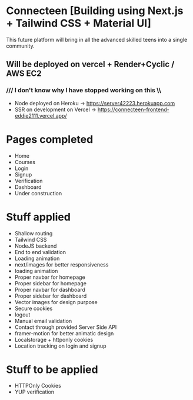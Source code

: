 # Connecteen [Building using Next.js + Tailwind CSS + Material UI]

This future platform will bring in all the advanced skilled teens into a single community.

## Will be deployed on vercel + Render+Cyclic / AWS EC2
### /// I don't know why I have stopped working on this \\\ ###
- Node deployed on Heroku
 → https://server42223.herokuapp.com
- SSR on development on Vercel
 → https://connecteen-frontend-eddie2111.vercel.app/

 
 
# Pages completed
- Home
- Courses
- Login
- Signup
- Verification
- Dashboard
- Under construction

# Stuff applied
- Shallow routing
- Tailwind CSS
- NodeJS backend
- End to end validation
- Loading animation
- next/images for better responsiveness
- loading animation
- Proper navbar for homepage
- Proper sidebar for homepage
- Proper navbar for dashboard
- Proper sidebar for dashboard
- Vector images for design purpose
- Secure cookies
- logout
- Manual email validation
- Contact through provided Server Side API
- framer-motion for better animatic design
- Localstorage + httponly cookies 
- Location tracking on login and signup

# Stuff to be applied
- HTTPOnly Cookies
- YUP verification
